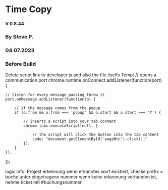 # Time Copy
#### V 0.8.44
### By Steve P.
### 04.07.2023


### Before Build

Delete script link to developer js and also the file itselfs
Temp:
// opens a communication port
chrome.runtime.onConnect.addListener(function(port) {

    // listen for every message passing throw it
    port.onMessage.addListener(function(o) {

        // if the message comes from the popup
        if (o.from && o.from === 'popup' && o.start && o.start === 'Y') {

            // inserts a script into your tab content
            chrome.tabs.executeScript(null, {

                // the script will click the button into the tab content
                code: "document.getElementById('pageBtn').click();"
            });
        }
    });
});

logic info:
Projekt erkennung
wenn erkanntes wort existiert, checke prefix = buche unter eingetragene nummer
wenn keine erkennung vorhanden ist, nehme ticket mit #buchungsnummer